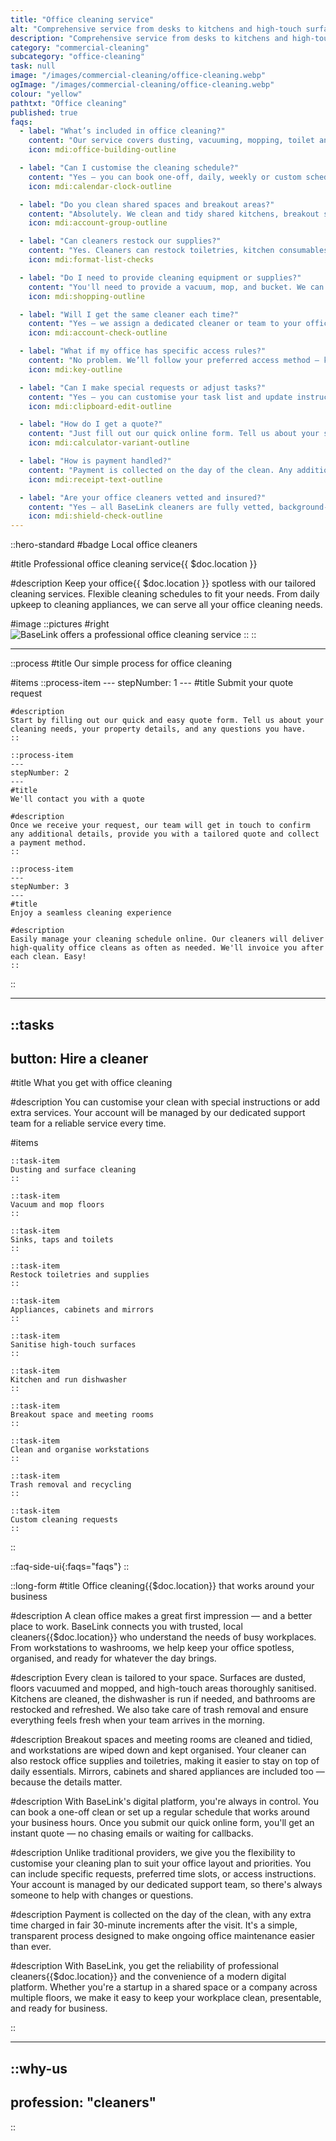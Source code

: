 ```yaml
---
title: "Office cleaning service"
alt: "Comprehensive service from desks to kitchens and high-touch surfaces"
description: "Comprehensive service from desks to kitchens and high-touch surfaces"
category: "commercial-cleaning"
subcategory: "office-cleaning"
task: null
image: "/images/commercial-cleaning/office-cleaning.webp"
ogImage: "/images/commercial-cleaning/office-cleaning.webp"
colour: "yellow"
pathtxt: "Office cleaning"
published: true
faqs:
  - label: "What’s included in office cleaning?"
    content: "Our service covers dusting, vacuuming, mopping, toilet and kitchen cleaning, sanitising high-touch areas, trash removal, and restocking supplies. We also clean breakout spaces, meeting rooms, and workstations. Everything is tailored to your office layout and priorities."
    icon: mdi:office-building-outline

  - label: "Can I customise the cleaning schedule?"
    content: "Yes — you can book one-off, daily, weekly or custom schedules that fit around your business hours. We offer early morning, evening, and weekend slots to minimise disruption to your team."
    icon: mdi:calendar-clock-outline

  - label: "Do you clean shared spaces and breakout areas?"
    content: "Absolutely. We clean and tidy shared kitchens, breakout spaces, meeting rooms, and communal areas to keep your entire office presentable. You can specify any high-traffic zones that need special attention."
    icon: mdi:account-group-outline

  - label: "Can cleaners restock our supplies?"
    content: "Yes. Cleaners can restock toiletries, kitchen consumables, and other essentials. We provide a stock checklist to help you stay on top of what’s needed — no running out mid-week!"
    icon: mdi:format-list-checks

  - label: "Do I need to provide cleaning equipment or supplies?"
    content: "You'll need to provide a vacuum, mop, and bucket. We can bring eco-friendly cleaning products for a small fee, or you’re welcome to supply your own — just let us know your preference when booking."
    icon: mdi:shopping-outline

  - label: "Will I get the same cleaner each time?"
    content: "Yes — we assign a dedicated cleaner or team to your office for consistency and reliability. If they’re ever away, we’ll send a trained cover cleaner who’s fully briefed on your site requirements."
    icon: mdi:account-check-outline

  - label: "What if my office has specific access rules?"
    content: "No problem. We’ll follow your preferred access method — keycards, lockboxes, or staff check-ins. Just let us know your setup when booking, and we’ll make sure cleaners follow your protocol."
    icon: mdi:key-outline

  - label: "Can I make special requests or adjust tasks?"
    content: "Yes — you can customise your task list and update instructions any time through your online account. Whether it’s extra attention to a specific room or skipping an area during renovations, we’ll adjust to suit your needs."
    icon: mdi:clipboard-edit-outline

  - label: "How do I get a quote?"
    content: "Just fill out our quick online form. Tell us about your space and needs, and we’ll give you an instant quote. You’ll also have the option to chat with our team if you'd like to refine the plan further."
    icon: mdi:calculator-variant-outline

  - label: "How is payment handled?"
    content: "Payment is collected on the day of the clean. Any additional time required is billed in 30-minute increments. You’ll receive a full itemised summary for each visit."
    icon: mdi:receipt-text-outline

  - label: "Are your office cleaners vetted and insured?"
    content: "Yes — all BaseLink cleaners are fully vetted, background-checked, insured, and rated by other businesses. We only work with trusted professionals who meet our service standards."
    icon: mdi:shield-check-outline
---
```


::hero-standard
#badge
Local office cleaners

#title
Professional office cleaning service{{ $doc.location }}

#description
Keep your office{{ $doc.location }} spotless with our tailored cleaning services. Flexible cleaning schedules to fit your needs. From daily upkeep to cleaning appliances, we can serve all your office cleaning needs.

#image
    ::pictures
    #right
    ![BaseLink offers a professional office cleaning service](/images/commercial-cleaning/office-cleaning.webp)
    ::
::

---

::process
#title
Our simple process for office cleaning

#items
    ::process-item
    ---
    stepNumber: 1
    ---
    #title
    Submit your quote request

    #description
    Start by filling out our quick and easy quote form. Tell us about your cleaning needs, your property details, and any questions you have.
    ::
    
    ::process-item
    ---
    stepNumber: 2
    ---
    #title
    We'll contact you with a quote

    #description
    Once we receive your request, our team will get in touch to confirm any additional details, provide you with a tailored quote and collect a payment method.
    ::

    ::process-item
    ---
    stepNumber: 3
    ---
    #title
    Enjoy a seamless cleaning experience

    #description
    Easily manage your cleaning schedule online. Our cleaners will deliver high-quality office cleans as often as needed. We'll invoice you after each clean. Easy!
    ::
::

---

::tasks
---
button: Hire a cleaner
---

#title
What you get with office cleaning

#description
You can customise your clean with special instructions or add extra services. Your account will be managed by our dedicated support team for a reliable service every time.

#items
    
    ::task-item
    Dusting and surface cleaning
    ::
    
    ::task-item
    Vacuum and mop floors
    ::
    
    ::task-item
    Sinks, taps and toilets
    ::
    
    ::task-item
    Restock toiletries and supplies
    ::
    
    ::task-item
    Appliances, cabinets and mirrors
    ::

    ::task-item
    Sanitise high-touch surfaces
    ::

    ::task-item
    Kitchen and run dishwasher
    ::

    ::task-item
    Breakout space and meeting rooms
    ::

    ::task-item
    Clean and organise workstations
    ::

    ::task-item
    Trash removal and recycling
    ::

    ::task-item
    Custom cleaning requests
    ::
::


::faq-side-ui{:faqs="faqs"}
::


::long-form
#title
Office cleaning{{$doc.location}} that works around your business

#description
A clean office makes a great first impression — and a better place to work. BaseLink connects you with trusted, local cleaners{{$doc.location}} who understand the needs of busy workplaces. From workstations to washrooms, we help keep your office spotless, organised, and ready for whatever the day brings.

#description
Every clean is tailored to your space. Surfaces are dusted, floors vacuumed and mopped, and high-touch areas thoroughly sanitised. Kitchens are cleaned, the dishwasher is run if needed, and bathrooms are restocked and refreshed. We also take care of trash removal and ensure everything feels fresh when your team arrives in the morning.

#description
Breakout spaces and meeting rooms are cleaned and tidied, and workstations are wiped down and kept organised. Your cleaner can also restock office supplies and toiletries, making it easier to stay on top of daily essentials. Mirrors, cabinets and shared appliances are included too — because the details matter.

#description
With BaseLink's digital platform, you're always in control. You can book a one-off clean or set up a regular schedule that works around your business hours. Once you submit our quick online form, you'll get an instant quote — no chasing emails or waiting for callbacks.

#description
Unlike traditional providers, we give you the flexibility to customise your cleaning plan to suit your office layout and priorities. You can include specific requests, preferred time slots, or access instructions. Your account is managed by our dedicated support team, so there's always someone to help with changes or questions.

#description
Payment is collected on the day of the clean, with any extra time charged in fair 30-minute increments after the visit. It's a simple, transparent process designed to make ongoing office maintenance easier than ever.

#description
With BaseLink, you get the reliability of professional cleaners{{$doc.location}} and the convenience of a modern digital platform. Whether you're a startup in a shared space or a company across multiple floors, we make it easy to keep your workplace clean, presentable, and ready for business.

::

---

::why-us
---
profession: "cleaners"
---
::